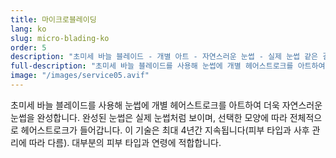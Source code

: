 ```yaml
---
title: 마이크로블레이딩
lang: ko
slug: micro-blading-ko
order: 5
description: "초미세 바늘 블레이드 - 개별 아트 - 자연스러운 눈썹 - 실제 눈썹 같은 결과 - 최대 4년 지속."
full-description: "초미세 바늘 블레이드를 사용해 눈썹에 개별 헤어스트로크를 아트하여 더욱 자연스러운 눈썹을 완성합니다. 완성된 눈썹은 실제 눈썹처럼 보이며, 선택한 모양에 따라 전체적으로 헤어스트로크가 들어갑니다. 이 기술은 최대 4년간 지속됩니다(피부 타입과 사후 관리에 따라 다름). 대부분의 피부 타입과 연령에 적합합니다."
image: "/images/service05.avif"
---
```


초미세 바늘 블레이드를 사용해 눈썹에 개별 헤어스트로크를 아트하여 더욱 자연스러운 눈썹을 완성합니다. 완성된 눈썹은 실제 눈썹처럼 보이며, 선택한 모양에 따라 전체적으로 헤어스트로크가 들어갑니다. 이 기술은 최대 4년간 지속됩니다(피부 타입과 사후 관리에 따라 다름). 대부분의 피부 타입과 연령에 적합합니다.
